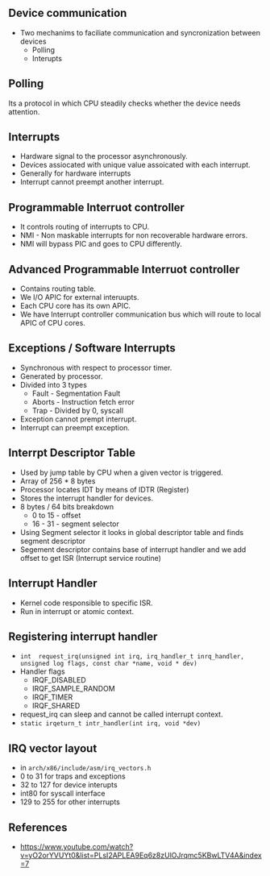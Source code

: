 ## Device communication
* Two mechanims to faciliate communication and syncronization between devices
    * Polling
    * Interupts

## Polling
Its a protocol in which CPU steadily checks whether the device needs attention.

## Interrupts
* Hardware signal to the processor asynchronously.
* Devices assiocated with unique value assoicated with each interrupt.
* Generally for hardware interrupts
* Interrupt cannot preempt another interrupt.

## Programmable Interruot controller
* It controls routing of interrupts to CPU.
* NMI - Non maskable interrupts for non recoverable hardware errors.
* NMI will bypass PIC and goes to CPU differently.

## Advanced Programmable Interruot controller
* Contains routing table.
* We I/O APIC for external interuupts.
* Each CPU core has its own APIC.
* We have Interrupt controller communication bus which will route to local APIC of  CPU cores.

## Exceptions / Software Interrupts
* Synchronous with respect to processor timer.
* Generated by processor.
* Divided into 3 types
    * Fault - Segmentation Fault
    * Aborts - Instruction fetch error
    * Trap - Divided by 0, syscall
* Exception cannot prempt interrupt.
* Interrupt can preempt exception.

## Interrpt Descriptor Table
* Used by jump table by CPU when a given vector is triggered.
* Array of 256 * 8 bytes
* Processor locates IDT by means of IDTR (Register)
* Stores the interrupt handler for devices.
* 8 bytes / 64 bits breakdown
    * 0 to 15 - offset
    * 16 - 31 - segment selector
* Using Segment selector it looks in global descriptor table and finds segment descriptor
* Segement descriptor contains base of interrupt handler and we add offset to get ISR (Interrupt service routine)

## Interrupt Handler
* Kernel code responsible to specific ISR.
* Run in interrupt or atomic context.

## Registering interrupt handler
* `int  request_irq(unsigned int irq, irq_handler_t inrq_handler, unsigned log flags, const char *name, void * dev)`
* Handler flags
    * IRQF_DISABLED
    * IRQF_SAMPLE_RANDOM
    * IRQF_TIMER
    * IRQF_SHARED
* request_irq can sleep and cannot be called interrupt context.
* `static irqeturn_t intr_handler(int irq, void *dev)`



## IRQ vector layout
* in `arch/x86/include/asm/irq_vectors.h`
* 0 to 31 for traps and exceptions
* 32 to 127 for device interupts
* int80 for syscall interface
* 129 to 255 for other interrupts

## References
* https://www.youtube.com/watch?v=yO2orYVUYt0&list=PLsI2APLEA9Eq6z8zUlOJrqmc5KBwLTV4A&index=7 
